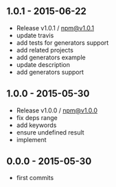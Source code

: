 

## 1.0.1 - 2015-06-22
- Release v1.0.1 / npm@v1.0.1
- update travis
- add tests for generators support
- add related projects
- add generators example
- update description
- add generators support

## 1.0.0 - 2015-05-30
- Release v1.0.0 / npm@v1.0.0
- fix deps range
- add keywords
- ensure undefined result
- implement

## 0.0.0 - 2015-05-30
- first commits